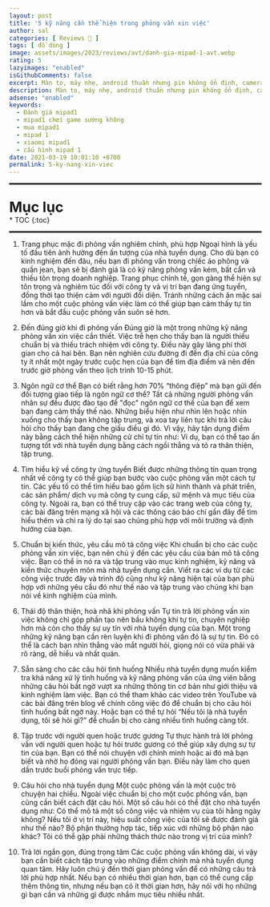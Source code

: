 ```yaml
---
layout: post
title: '5 kỹ năng cần thể hiện trong phỏng vấn xin việc'
author: sal
categories: [ Reviews 📝 ]
tags: [ đồ dùng ]
image: assets/images/2023/reviews/avt/danh-gia-mipad-1-avt.webp
rating: 5
lazyimages: "enabled"
isGithubComments: false
excerpt: Màn to, máy nhẹ, android thuần nhưng pin không ổn định, camera không đặc sắc cùng với đó là hiệu năng kém
description: Màn to, máy nhẹ, android thuần nhưng pin không ổn định, camera không đặc sắc cùng với đó là hiệu năng kém
adsense: "enabled"
keywords:
  - Đánh giá mipad1
  - mipad1 chơi game sướng không
  - mua mipad1
  - mipad 1
  - xiaomi mipad1
  - cấu hình mipad 1
date: 2021-03-19 10:01:10 +0700
permalink: 5-ky-nang-xin-viec
---
```


<hr style="border: 1px solid #000000;">
<p style="margin-bottom: 0px; font-weight: 700;font-size: 1.75rem;">Mục lục</p>
* TOC
{:toc}

<hr style="border: 1px solid #000000;">

1. Trang phục mặc đi phỏng vấn nghiêm chỉnh, phù hợp
Ngoại hình là yếu tố đầu tiên ảnh hưởng đến ấn tượng của nhà tuyển dụng. Cho dù bạn có kinh nghiệm đến đâu, nếu bạn đi phỏng vấn trong chiếc áo phông và quần jean, bạn sẽ bị đánh giá là có kỹ năng phỏng vấn kém, bất cẩn và thiếu tôn trọng doanh nghiệp.
Trang phục chỉnh tề, gọn gàng thể hiện sự tôn trọng và nghiêm túc đối với công ty và vị trí bạn đang ứng tuyển, đồng thời tạo thiện cảm với người đối diện. Tránh những cách ăn mặc sai lầm cho một cuộc phỏng vấn việc làm có thể giúp bạn cảm thấy tự tin hơn và bắt đầu cuộc phỏng vấn suôn sẻ hơn.

2. Đến đúng giờ khi đi phỏng vấn
Đúng giờ là một trong những kỹ năng phỏng vấn xin việc cần thiết. Việc trễ hẹn cho thấy bạn là người thiếu chuẩn bị và thiếu trách nhiệm với công ty. Điều này gây lãng phí thời gian cho cả hai bên.
Bạn nên nghiên cứu đường đi đến địa chỉ của công ty ít nhất một ngày trước cuộc hẹn của bạn để tìm địa điểm và nên đến trước giờ phỏng vấn theo lịch trình 10-15 phút.

3. Ngôn ngữ cơ thể
Bạn có biết rằng hơn 70% “thông điệp” mà bạn gửi đến đối tượng giao tiếp là ngôn ngữ cơ thể?
Tất cả những người phỏng vấn nhân sự đều được đào tạo để "đọc" ngôn ngữ cơ thể của bạn để xem bạn đang cảm thấy thế nào.
Những biểu hiện như nhìn lên hoặc nhìn xuống cho thấy bạn không tập trung, và xoa tay liên tục khi trả lời câu hỏi cho thấy bạn đang che giấu điều gì đó. Vì vậy, hãy tận dụng điểm này bằng cách thể hiện những cử chỉ tự tin như: Ví dụ, bạn có thể tạo ấn tượng tốt với nhà tuyển dụng bằng cách ngồi thẳng và tỏ ra thân thiện, tập trung.

4. Tìm hiểu kỹ về công ty ứng tuyển
Biết được những thông tin quan trọng nhất về công ty có thể giúp bạn bước vào cuộc phỏng vấn một cách tự tin. Các yếu tố có thể tìm hiểu bao gồm lịch sử hình thành và phát triển, các sản phẩm/ dịch vụ mà công ty cung cấp, sứ mệnh và mục tiêu của công ty.
Ngoài ra, bạn có thể truy cập vào các trang web của công ty, các bài đăng trên mạng xã hội và các thông cáo báo chí gần đây để tìm hiểu thêm và chỉ ra lý do tại sao chúng phù hợp với môi trường và định hướng của bạn.

5. Chuẩn bị kiến thức, yêu cầu mô tả công việc
Khi chuẩn bị cho các cuộc phỏng vấn xin việc, bạn nên chú ý đến các yêu cầu của bản mô tả công việc. Bạn có thể in nó ra và tập trung vào mục kinh nghiệm, kỹ năng và kiến thức chuyên môn mà nhà tuyển dụng cần.
Viết ra các ví dụ từ các công việc trước đây và trình độ cũng như kỹ năng hiện tại của bạn phù hợp với những yêu cầu đó như thế nào và tập trung vào chúng khi bạn nói về kinh nghiệm của mình.

6. Thái độ thân thiện, hoà nhã khi phỏng vấn
Tự tin trả lời phỏng vấn xin việc không chỉ góp phần tạo nên bầu không khí tự tin, chuyên nghiệp hơn mà còn cho thấy sự uy tín với nhà tuyển dụng của bạn.
Một trong những kỹ năng bạn cần rèn luyện khi đi phỏng vấn đó là sự tự tin. Đó có thể là cách bạn nhìn thẳng vào mắt người hỏi, giọng nói có vừa phải và rõ ràng, dễ hiểu và nhất quán.

7. Sẵn sàng cho các câu hỏi tình huống
Nhiều nhà tuyển dụng muốn kiểm tra khả năng xử lý tình huống và kỹ năng phỏng vấn của ứng viên bằng những câu hỏi bất ngờ vượt xa những thông tin cơ bản như giới thiệu và kinh nghiệm làm việc.
Bạn có thể tham khảo các video trên YouTube và các bài đăng trên blog về chính công việc đó để chuẩn bị cho câu hỏi tình huống bất ngờ này. Hoặc bạn có thể tự hỏi “Nếu tôi là nhà tuyển dụng, tôi sẽ hỏi gì?” để chuẩn bị cho càng nhiều tình huống càng tốt.

8. Tập trước với người quen hoặc trước gương
Tự thực hành trả lời phỏng vấn với người quen hoặc tự hỏi trước gương có thể giúp xây dựng sự tự tin của bạn. Bạn có thể nói chuyện với chính mình hoặc ai đó mà bạn biết và nhờ họ đóng vai người phỏng vấn bạn. Điều này làm cho quen dần trước buổi phỏng vấn trực tiếp.

9. Câu hỏi cho nhà tuyển dụng
Một cuộc phỏng vấn là một cuộc trò chuyện hai chiều. Ngoài việc chuẩn bị cho một cuộc phỏng vấn, bạn cũng cần biết cách đặt câu hỏi. Một số câu hỏi có thể đặt cho nhà tuyển dụng như:
Có thể mô tả một số công việc và nhiệm vụ của tôi hằng ngày không?
Nếu tôi ở vị trí này, hiệu suất công việc của tôi sẽ được đánh giá như thế nào?
Bộ phận thường hợp tác, tiếp xúc với những bộ phận nào khác?
Tôi có thể gặp phải những thách thức nào trong vị trí của mình?

10. Trả lời ngắn gọn, đúng trọng tâm
Các cuộc phỏng vấn không dài, vì vậy bạn cần biết cách tập trung vào những điểm chính mà nhà tuyển dụng quan tâm. Hãy luôn chú ý đến thời gian phỏng vấn để có những câu trả lời phù hợp nhất. Nếu bạn có nhiều thời gian hơn, bạn có thể cung cấp thêm thông tin, nhưng nếu bạn có ít thời gian hơn, hãy nói với họ những gì bạn cần và những gì được nhắm mục tiêu nhiều nhất.
